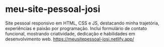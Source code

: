 # meu-site-pessoal-josi
Site pessoal responsivo em HTML, CSS e JS, destacando minha trajetória, experiências e paixão por programação. Inclui formulário de contato funcional, mostrando criatividade, dedicação e habilidades em desenvolvimento web.
https://meusitepessoal-josi.netlify.app/
